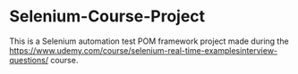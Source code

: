 # Selenium-Course-Project
This is a Selenium automation test POM framework project made during the https://www.udemy.com/course/selenium-real-time-examplesinterview-questions/ course.
